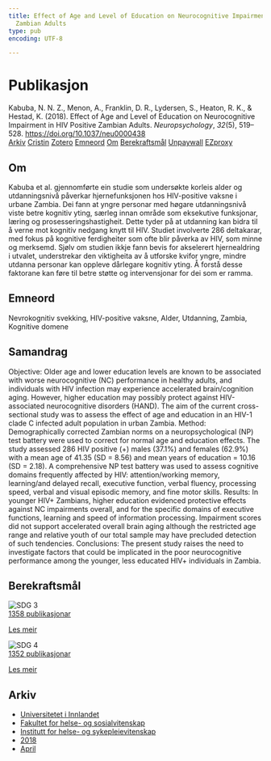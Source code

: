 ```yaml
---
title: Effect of Age and Level of Education on Neurocognitive Impairment in HIV Positive
  Zambian Adults
type: pub
encoding: UTF-8

---
```

<h1>Publikasjon</h1>
<article id="csl-bib-container-NXTQR3CR" class="csl-bib-container">
  <div class="csl-bib-body"> <div class="csl-entry">Kabuba, N. N. Z., Menon, A., Franklin, D. R., Lydersen, S., Heaton, R. K., &#38; Hestad, K. (2018). Effect of Age and Level of Education on Neurocognitive Impairment in HIV Positive Zambian Adults. <i>Neuropsychology</i>, <i>32</i>(5), 519–528. <a href="https://doi.org/10.1037/neu0000438">https://doi.org/10.1037/neu0000438</a></div> </div>
  <div class="csl-bib-buttons">
    <a href="#taxonomy-article-NXTQR3CR" alt="archive" class="csl-bib-button">Arkiv</a>
    <a href="https://app.cristin.no/results/show.jsf?id=1581309" alt="Cristin" class="csl-bib-button">Cristin</a>
    <a href="http://zotero.org/groups/5881554/items/NXTQR3CR" alt="Zotero" class="csl-bib-button">Zotero</a>
    <a href="#keywords-article-NXTQR3CR" alt="keywords" class="csl-bib-button">Emneord</a>
    <a href="#about-article-NXTQR3CR" alt="about_pub" class="csl-bib-button">Om</a>
    <a href="#sdg-article-NXTQR3CR" alt="sdg" class="csl-bib-button">Berekraftsmål</a>
    <a href="https://sihf.brage.unit.no/sihf-xmlui/bitstream/11250/2720214/1/Kabuba_et_al_2018.pdf" alt="Unpaywall" class="csl-bib-button">Unpaywall</a>
    <a href="https://sihf.brage.unit.no/sihf-xmlui/bitstream/11250/2720214/1/Kabuba_et_al_2018.pdf" alt="EZproxy" class="csl-bib-button">EZproxy</a>
  </div>
  <div id="csl-bib-meta-container-NXTQR3CR"></div>
</article>
<div id="csl-bib-meta-NXTQR3CR" class="csl-bib-meta">
  <article id="about-article-NXTQR3CR" class="about_pub-article">
    <h1>Om</h1>
    Kabuba et al. gjennomførte ein studie som undersøkte korleis alder og utdanningsnivå påverkar hjernefunksjonen hos HIV-positive vaksne i urbane Zambia. Dei fann at yngre personar med høgare utdanningsnivå viste betre kognitiv yting, særleg innan område som eksekutive funksjonar, læring og prosesseringshastigheit. Dette tyder på at utdanning kan bidra til å verne mot kognitiv nedgang knytt til HIV. Studiet involverte 286 deltakarar, med fokus på kognitive ferdigheiter som ofte blir påverka av HIV, som minne og merksemd. Sjølv om studien ikkje fann bevis for akselerert hjernealdring i utvalet, understrekar den viktigheita av å utforske kvifor yngre, mindre utdanna personar kan oppleve dårlegare kognitiv yting. Å forstå desse faktorane kan føre til betre støtte og intervensjonar for dei som er ramma.
  </article>
  <article id="keywords-article-NXTQR3CR" class="keywords-article">
    <h1>Emneord</h1>
    Nevrokognitiv svekking, HIV-positive vaksne, Alder, Utdanning, Zambia, Kognitive domene
  </article>
  <article id="abstract-article-NXTQR3CR" class="abstract-article">
    <h1>Samandrag</h1>
    Objective: Older age and lower education levels are known to be associated with worse neurocognitive (NC) performance in healthy adults, and individuals with HIV infection may experience accelerated brain/cognition aging. However, higher education may possibly protect against HIV-associated neurocognitive disorders (HAND). The aim of the current cross-sectional study was to assess the effect of age and education in an HIV-1 clade C infected adult population in urban Zambia. Method: Demographically corrected Zambian norms on a neuropsychological (NP) test battery were used to correct for normal age and education effects. The study assessed 286 HIV positive (+) males (37.1%) and females (62.9%) with a mean age of 41.35 (SD = 8.56) and mean years of education = 10.16 (SD = 2.18). A comprehensive NP test battery was used to assess cognitive domains frequently affected by HIV: attention/working memory, learning/and delayed recall, executive function, verbal fluency, processing speed, verbal and visual episodic memory, and fine motor skills. Results: In younger HIV+ Zambians, higher education evidenced protective effects against NC impairments overall, and for the specific domains of executive functions, learning and speed of information processing. Impairment scores did not support accelerated overall brain aging although the restricted age range and relative youth of our total sample may have precluded detection of such tendencies. Conclusions: The present study raises the need to investigate factors that could be implicated in the poor neurocognitive performance among the younger, less educated HIV+ individuals in Zambia.
  </article>
  <article id="sdg-article-NXTQR3CR" class="sdg-article">
    <h1>Berekraftsmål</h1>
    <div class="sdg-container"><div id="sdg3" class="sdg">
        <img src="{{< params subfolder >}}images/sdg/sdg03_nn.png" class="image" alt="SDG 3">
        <div class="sdg-overlay">
          <a href="/nn/archive/?key=?sdg=3#archive" class="sdg-publication-count"><span>1358</span> publikasjonar</a>
          <p><a href="https://fn.no/om-fn/fns-baerekraftsmaal/god-helse-og-livskvalitet?lang=nno-NO" class="sdg-read-more">Les meir</a></p>
        </div>
      </div> <div id="sdg4" class="sdg">
        <img src="{{< params subfolder >}}images/sdg/sdg04_nn.png" class="image" alt="SDG 4">
        <div class="sdg-overlay">
          <a href="/nn/archive/?key=?sdg=4#archive" class="sdg-publication-count"><span>1352</span> publikasjonar</a>
          <p><a href="https://fn.no/om-fn/fns-baerekraftsmaal/god-utdanning?lang=nno-NO" class="sdg-read-more">Les meir</a></p>
        </div>
      </div></div>
  </article>
  <article id="taxonomy-article-NXTQR3CR" class="taxonomy-article">
    <h1>Arkiv</h1>
    <ul>
      <li>
        <a href="/nn/archive/?key=3DCRN523">Universitetet i Innlandet</a>
      </li>
      <li>
        <a href="/nn/archive/?key=IDKFS3MX">Fakultet for helse- og sosialvitenskap</a>
      </li>
      <li>
        <a href="/nn/archive/?key=GTV4ECMZ">Institutt for helse- og sykepleievitenskap</a>
      </li>
      <li>
        <a href="/nn/archive/?key=676HMQBA">2018</a>
      </li>
      <li>
        <a href="/nn/archive/?key=JSBENWRD">April</a>
      </li>
    </ul>
  </article>
</div>
